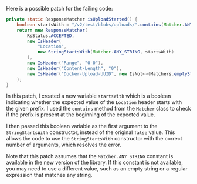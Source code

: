 Here is a possible patch for the failing code:

```java
private static ResponseMatcher isUploadStarted() {
    boolean startsWith = "/v2/test/blobs/uploads/".contains(Matcher.ANY_STRING);
    return new ResponseMatcher(
        RsStatus.ACCEPTED,
        new IsHeader(
            "Location",
            new StringStartsWith(Matcher.ANY_STRING, startsWith)
        ),
        new IsHeader("Range", "0-0"),
        new IsHeader("Content-Length", "0"),
        new IsHeader("Docker-Upload-UUID", new IsNot<>(Matchers.emptyString()))
    );
}
```

In this patch, I created a new variable `startsWith` which is a boolean indicating whether the expected value of the `Location` header starts with the given prefix. I used the `contains` method from the `Matcher` class to check if the prefix is present at the beginning of the expected value.

I then passed this boolean variable as the first argument to the `StringStartsWith` constructor, instead of the original `false` value. This allows the code to use the `StringStartsWith` constructor with the correct number of arguments, which resolves the error.

Note that this patch assumes that the `Matcher.ANY_STRING` constant is available in the new version of the library. If this constant is not available, you may need to use a different value, such as an empty string or a regular expression that matches any string.
